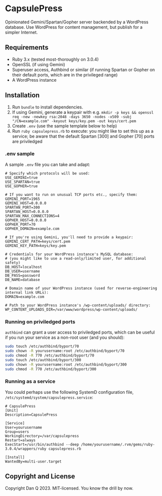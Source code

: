 # CapsulePress

Opinionated Gemini/Spartan/Gopher server backended by a WordPress database. Use WordPress for content management, but publish for a simpler Internet.

## Requirements

- Ruby 3.x (tested most-thoroughly on 3.0.4)
- OpenSSL (if using Gemini)
- Superuser access, Authbind or similar (if running Spartan or Gopher on their default ports, which are in the privileged range)
- A WordPress instance

## Installation

1. Run `bundle` to install dependencies.
2. If using Gemini, generate a keypair with e.g. `mkdir -p keys && openssl req -new -newkey rsa:2048 -days 3650 -nodes -x509 -subj "/CN=example.com" -keyout keys/key.pem -out keys/cert.pem`
3. Create `.env` (use the sample template below to help)
4. Run `ruby capsulepress.rb` to execute: you might like to set this up as a service; be aware that the default Spartan [300] and Gopher [70] ports are priviledged

### .env sample

A sample `.env` file you can take and adapt:

```
# Specify which protocols will be used:
USE_GEMINI=true
USE_SPARTAN=true
USE_GOPHER=true

# If you want to run on unusual TCP ports etc., specify them:
GEMINI_PORT=1965
GEMINI_HOST=0.0.0.0
SPARTAN_PORT=300
SPARTAN_HOST=0.0.0.0
SPARTAN_MAX_CONNECTIONS=4
GOPHER_HOST=0.0.0.0
GOPHER_PORT=70
GOPHER_DOMAIN=example.com

# If you're using Gemini, you'll need to provide a keypair:
GEMINI_CERT_PATH=keys/cert.pem
GEMINI_KEY_PATH=keys/key.pem

# Credentials for your WordPress instance's MySQL database:
# (you might like to use a read-only/limited user, for additional safety)
DB_HOST=localhost
DB_USER=username
DB_PASS=password
DB_NAME=database

# Domain name of your WordPress instance (used for reverse-engineering internal link URLs):
DOMAIN=example.com

# Path to your WordPress instance's /wp-content/uploads/ directory:
WP_CONTENT_UPLOADS_DIR=/var/www/wordpress/wp-content/uploads/

```

### Running on priviledged ports

`authbind` can grant a user access to priviledged ports, which can be useful if you run your service as a non-root user (and you should):

```bash
sudo touch /etc/authbind/byport/70
sudo chown -R yourusername:root /etc/authbind/byport/70
sudo chmod -R 770 /etc/authbind/byport/70
sudo touch /etc/authbind/byport/300
sudo chown -R yourusername:root /etc/authbind/byport/300
sudo chmod -R 770 /etc/authbind/byport/300
```

### Running as a service

You could perhaps use the following SystemD configuration file, `/etc/systemd/system/capsulepress.service`:

```
# CapsulePress
[Unit]
Description=CapsulePress

[Service]
User=yourusername
Group=users
WorkingDirectory=/var/capsulepress
Restart=always
ExecStart=/usr/bin/authbind --deep /home/yourusername/.rvm/gems/ruby-3.0.4/wrappers/ruby capsulepress.rb

[Install]
WantedBy=multi-user.target
```

## Copyright and License

Copyright Dan Q 2023. MIT-licensed. You know the drill by now.
